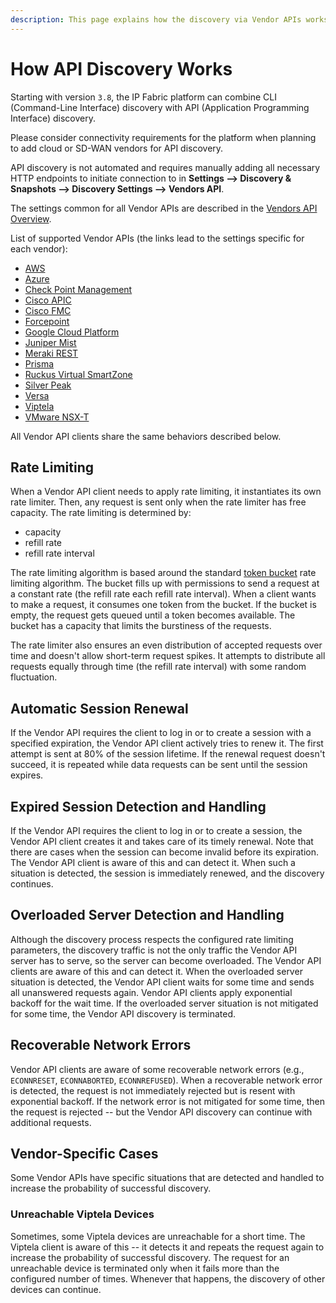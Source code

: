 ```yaml
---
description: This page explains how the discovery via Vendor APIs works.
---
```


# How API Discovery Works

Starting with version `3.8`, the IP Fabric platform can combine CLI
(Command-Line Interface) discovery with API (Application Programming Interface)
discovery.

Please consider connectivity requirements for the platform when planning to add
cloud or SD-WAN vendors for API discovery.

API discovery is not automated and requires manually adding all necessary
HTTP endpoints to initiate connection to in **Settings --> Discovery & Snapshots
--> Discovery Settings --> Vendors API**.

The settings common for all Vendor APIs are described in the [Vendors API Overview](../../IP_Fabric_Settings/Discovery_and_Snapshots/Discovery_Settings/Vendors_API/index.md).

List of supported Vendor APIs (the links lead to the settings specific for each
vendor):

- [AWS](../../IP_Fabric_Settings/Discovery_and_Snapshots/Discovery_Settings/Vendors_API/AWS_Amazon_Web_Services.md)
- [Azure](../../IP_Fabric_Settings/Discovery_and_Snapshots/Discovery_Settings/Vendors_API/Azure_Networking.md)
- [Check Point Management](../../IP_Fabric_Settings/Discovery_and_Snapshots/Discovery_Settings/Vendors_API/Check_Point.md)
- [Cisco APIC](../../IP_Fabric_Settings/Discovery_and_Snapshots/Discovery_Settings/Vendors_API/Cisco_APIC.md)
- [Cisco FMC](../../IP_Fabric_Settings/Discovery_and_Snapshots/Discovery_Settings/Vendors_API/Cisco_FMC.md)
- [Forcepoint](../../IP_Fabric_Settings/Discovery_and_Snapshots/Discovery_Settings/Vendors_API/forcepoint.md)
- [Google Cloud Platform](../../IP_Fabric_Settings/Discovery_and_Snapshots/Discovery_Settings/Vendors_API/GCP_Google_Cloud_Platform.md)
- [Juniper Mist](../../IP_Fabric_Settings/Discovery_and_Snapshots/Discovery_Settings/Vendors_API/juniper_mist.md)
- [Meraki REST](../../IP_Fabric_Settings/Discovery_and_Snapshots/Discovery_Settings/Vendors_API/Cisco_Meraki.md)
- [Prisma](../../IP_Fabric_Settings/Discovery_and_Snapshots/Discovery_Settings/Vendors_API/PaloAlto_Prisma.md)
- [Ruckus Virtual SmartZone](../../IP_Fabric_Settings/Discovery_and_Snapshots/Discovery_Settings/Vendors_API/Ruckus_Virtual_SmartZone.md)
- [Silver Peak](../../IP_Fabric_Settings/Discovery_and_Snapshots/Discovery_Settings/Vendors_API/Silver_Peak_SD-WAN.md)
- [Versa](../../IP_Fabric_Settings/Discovery_and_Snapshots/Discovery_Settings/Vendors_API/Versa_Networks_SD-WAN.md)
- [Viptela](../../IP_Fabric_Settings/Discovery_and_Snapshots/Discovery_Settings/Vendors_API/Cisco_Viptela_SD-WAN.md)
- [VMware NSX-T](../../IP_Fabric_Settings/Discovery_and_Snapshots/Discovery_Settings/Vendors_API/VMware_NSX-T.md)

All Vendor API clients share the same behaviors described below.

## Rate Limiting

When a Vendor API client needs to apply rate limiting, it instantiates its own
rate limiter. Then, any request is sent only when the rate limiter has free
capacity. The rate limiting is determined by:

- capacity
- refill rate
- refill rate interval

The rate limiting algorithm is based around the standard
[token bucket](https://en.wikipedia.org/wiki/Token_bucket) rate limiting
algorithm. The bucket fills up with permissions to send a request at a constant
rate (the refill rate each refill rate interval). When a client wants to make a
request, it consumes one token from the bucket. If the bucket is empty, the
request gets queued until a token becomes available. The bucket has a capacity
that limits the burstiness of the requests.

The rate limiter also ensures an even distribution of accepted requests over
time and doesn't allow short-term request spikes. It attempts to distribute all
requests equally through time (the refill rate interval) with some random
fluctuation.

## Automatic Session Renewal

If the Vendor API requires the client to log in or to create a session with a
specified expiration, the Vendor API client actively tries to renew it. The
first attempt is sent at 80% of the session lifetime. If the renewal request
doesn't succeed, it is repeated while data requests can be sent until the
session expires.

## Expired Session Detection and Handling

If the Vendor API requires the client to log in or to create a session, the
Vendor API client creates it and takes care of its timely renewal. Note that
there are cases when the session can become invalid before its expiration. The
Vendor API client is aware of this and can detect it. When such a situation is
detected, the session is immediately renewed, and the discovery continues.

## Overloaded Server Detection and Handling

Although the discovery process respects the configured rate limiting parameters,
the discovery traffic is not the only traffic the Vendor API server has to
serve, so the server can become overloaded. The Vendor API clients are aware of
this and can detect it. When the overloaded server situation is detected, the
Vendor API client waits for some time and sends all unanswered requests again.
Vendor API clients apply exponential backoff for the wait time. If the
overloaded server situation is not mitigated for some time, the Vendor API
discovery is terminated.

## Recoverable Network Errors

Vendor API clients are aware of some recoverable network errors (e.g.,
`ECONNRESET`, `ECONNABORTED`, `ECONNREFUSED`). When a recoverable network error
is detected, the request is not immediately rejected but is resent with
exponential backoff. If the network error is not mitigated for some time, then
the request is rejected -- but the Vendor API discovery can continue with
additional requests.

## Vendor-Specific Cases

Some Vendor APIs have specific situations that are detected and handled to
increase the probability of successful discovery.

### Unreachable Viptela Devices

Sometimes, some Viptela devices are unreachable for a short time. The Viptela
client is aware of this -- it detects it and repeats the request again to
increase the probability of successful discovery. The request for an unreachable
device is terminated only when it fails more than the configured number of
times. Whenever that happens, the discovery of other devices can continue.

